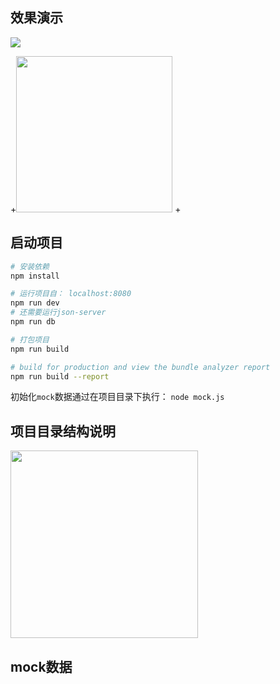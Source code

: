 ## 效果演示
  <img src="http://i2.bvimg.com/605174/c1840d854be3c7b3.gif" />

 +<img src="http://i1.bvimg.com/605174/31b982cf95194d45.jpg" width="250" />
 +
  ## 启动项目

  ``` bash
 # 安装依赖
 npm install
 
 # 运行项目自： localhost:8080
 npm run dev
 # 还需要运行json-server
 npm run db
 
 # 打包项目
 npm run build
 
 # build for production and view the bundle analyzer report
 npm run build --report
  ```

 初始化`mock`数据通过在项目目录下执行： `node mock.js`

 ## 项目目录结构说明

 <img src="http://i4.bvimg.com/605174/b542a39219f8f252.png" width="300"/>

 ## mock数据

